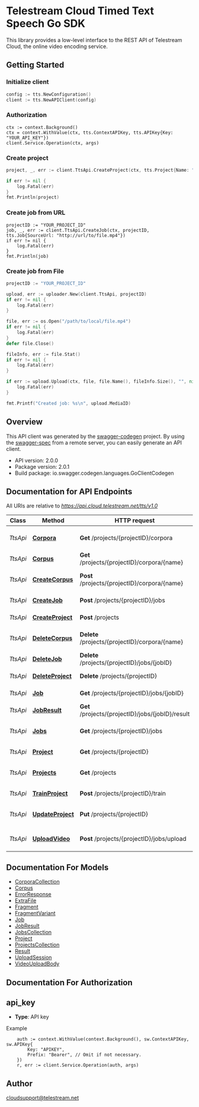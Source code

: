# Telestream Cloud Timed Text Speech Go SDK

This library provides a low-level interface to the REST API of Telestream Cloud, the online video encoding service.

## Getting Started

### Initialize client

```go
config := tts.NewConfiguration()
client := tts.NewAPIClient(config)

```

### Authorization
```
ctx := context.Background()
ctx = context.WithValue(ctx, tts.ContextAPIKey, tts.APIKey{Key: "YOUR_API_KEY"})
client.Service.Operation(ctx, args)
```

### Create project
```go
project, _, err := client.TtsApi.CreateProject(ctx, tts.Project{Name: "Example project from Go"})

if err != nil {
    log.Fatal(err)
}
fmt.Println(project)
```

### Create job from URL

```
projectID := "YOUR_PROJECT_ID"
job, _, err := client.TtsApi.CreateJob(ctx, projectID, tts.Job{SourceUrl: "http://url/to/file.mp4"})
if err != nil {
    log.Fatal(err)
}
fmt.Println(job)
```

### Create job from File

```go
projectID := "YOUR_PROJECT_ID"

upload, err := uploader.New(client.TtsApi, projectID)
if err != nil {
    log.Fatal(err)
}

file, err := os.Open("/path/to/local/file.mp4")
if err != nil {
    log.Fatal(err)
}
defer file.Close()

fileInfo, err := file.Stat()
if err != nil {
    log.Fatal(err)
}

if err := upload.Upload(ctx, file, file.Name(), fileInfo.Size(), "", nil); err != nil {
    log.Fatal(err)
}

fmt.Printf("Created job: %s\n", upload.MediaID)
```

## Overview
This API client was generated by the [swagger-codegen](https://github.com/swagger-api/swagger-codegen) project.  By using the [swagger-spec](https://github.com/swagger-api/swagger-spec) from a remote server, you can easily generate an API client.

- API version: 2.0.0
- Package version: 2.0.1
- Build package: io.swagger.codegen.languages.GoClientCodegen

## Documentation for API Endpoints

All URIs are relative to *https://api.cloud.telestream.net/tts/v1.0*

Class | Method | HTTP request | Description
------------ | ------------- | ------------- | -------------
*TtsApi* | [**Corpora**](docs/TtsApi.md#corpora) | **Get** /projects/{projectID}/corpora | Returns a collection of Corpora
*TtsApi* | [**Corpus**](docs/TtsApi.md#corpus) | **Get** /projects/{projectID}/corpora/{name} | Returns the Corpus
*TtsApi* | [**CreateCorpus**](docs/TtsApi.md#createcorpus) | **Post** /projects/{projectID}/corpora/{name} | Creates a new Corpus
*TtsApi* | [**CreateJob**](docs/TtsApi.md#createjob) | **Post** /projects/{projectID}/jobs | Creates a new Job
*TtsApi* | [**CreateProject**](docs/TtsApi.md#createproject) | **Post** /projects | Creates a new Project
*TtsApi* | [**DeleteCorpus**](docs/TtsApi.md#deletecorpus) | **Delete** /projects/{projectID}/corpora/{name} | Creates a new Corpus
*TtsApi* | [**DeleteJob**](docs/TtsApi.md#deletejob) | **Delete** /projects/{projectID}/jobs/{jobID} | Deletes the Job
*TtsApi* | [**DeleteProject**](docs/TtsApi.md#deleteproject) | **Delete** /projects/{projectID} | Deletes the Project
*TtsApi* | [**Job**](docs/TtsApi.md#job) | **Get** /projects/{projectID}/jobs/{jobID} | Returns the Job
*TtsApi* | [**JobResult**](docs/TtsApi.md#jobresult) | **Get** /projects/{projectID}/jobs/{jobID}/result | Returns the Job Result
*TtsApi* | [**Jobs**](docs/TtsApi.md#jobs) | **Get** /projects/{projectID}/jobs | Returns a collection of Jobs
*TtsApi* | [**Project**](docs/TtsApi.md#project) | **Get** /projects/{projectID} | Returns the Project
*TtsApi* | [**Projects**](docs/TtsApi.md#projects) | **Get** /projects | Returns a collection of Projects
*TtsApi* | [**TrainProject**](docs/TtsApi.md#trainproject) | **Post** /projects/{projectID}/train | Queues training
*TtsApi* | [**UpdateProject**](docs/TtsApi.md#updateproject) | **Put** /projects/{projectID} | Updates an existing Project
*TtsApi* | [**UploadVideo**](docs/TtsApi.md#uploadvideo) | **Post** /projects/{projectID}/jobs/upload | Creates an upload session


## Documentation For Models

 - [CorporaCollection](docs/CorporaCollection.md)
 - [Corpus](docs/Corpus.md)
 - [ErrorResponse](docs/ErrorResponse.md)
 - [ExtraFile](docs/ExtraFile.md)
 - [Fragment](docs/Fragment.md)
 - [FragmentVariant](docs/FragmentVariant.md)
 - [Job](docs/Job.md)
 - [JobResult](docs/JobResult.md)
 - [JobsCollection](docs/JobsCollection.md)
 - [Project](docs/Project.md)
 - [ProjectsCollection](docs/ProjectsCollection.md)
 - [Result](docs/Result.md)
 - [UploadSession](docs/UploadSession.md)
 - [VideoUploadBody](docs/VideoUploadBody.md)


## Documentation For Authorization

## api_key
- **Type**: API key 

Example
```
	auth := context.WithValue(context.Background(), sw.ContextAPIKey, sw.APIKey{
		Key: "APIKEY",
		Prefix: "Bearer", // Omit if not necessary.
	})
    r, err := client.Service.Operation(auth, args)
```

## Author

cloudsupport@telestream.net


